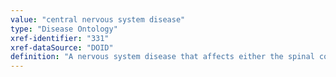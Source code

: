 ```yaml
---
value: "central nervous system disease"
type: "Disease Ontology"
xref-identifier: "331"
xref-dataSource: "DOID"
definition: "A nervous system disease that affects either the spinal cord (myelopathy) or brain (encephalopathy) of the central nervous system."
---
```

